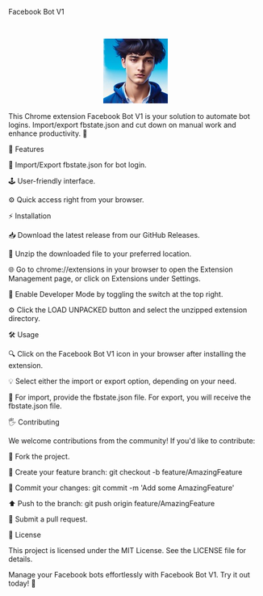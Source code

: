 Facebook Bot V1

<br>

<p align="center">

  <img src="logo/likhon.jpg" alt="Logo">

</p>

This Chrome extension Facebook Bot V1 is your solution to automate bot logins. Import/export fbstate.json and cut down on manual work and enhance productivity. 🚀

🌟 Features

📂 Import/Export fbstate.json for bot login.

🕹️ User-friendly interface.

⚙️ Quick access right from your browser.

⚡ Installation

📥 Download the latest release from our GitHub Releases.

📂 Unzip the downloaded file to your preferred location.

🌐 Go to chrome://extensions in your browser to open the Extension Management page, or click on Extensions under Settings.

🚀 Enable Developer Mode by toggling the switch at the top right.

⚙️ Click the LOAD UNPACKED button and select the unzipped extension directory.

🛠️ Usage

🔍 Click on the Facebook Bot V1 icon in your browser after installing the extension.

💡 Select either the import or export option, depending on your need.

🔄 For import, provide the fbstate.json file. For export, you will receive the fbstate.json file.

🖐️ Contributing

We welcome contributions from the community! If you'd like to contribute:

🍴 Fork the project.

🌲 Create your feature branch: git checkout -b feature/AmazingFeature

💾 Commit your changes: git commit -m 'Add some AmazingFeature'

⬆️ Push to the branch: git push origin feature/AmazingFeature

📮 Submit a pull request.

📜 License

This project is licensed under the MIT License. See the LICENSE file for details.

Manage your Facebook bots effortlessly with Facebook Bot V1. Try it out today! 🎉
